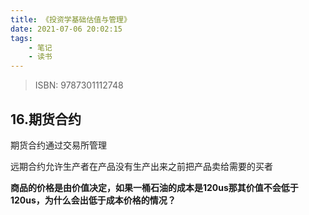 ```yaml
---
title: 《投资学基础估值与管理》
date: 2021-07-06 20:02:15
tags:
    - 笔记
    - 读书
---
```

> ISBN: 9787301112748

## 16.期货合约
期货合约通过交易所管理

远期合约允许生产者在产品没有生产出来之前把产品卖给需要的买者

**商品的价格是由价值决定，如果一桶石油的成本是120us那其价值不会低于120us，为什么会出低于成本价格的情况？**